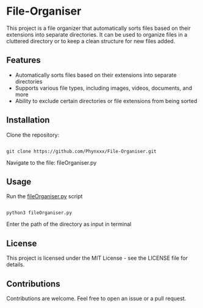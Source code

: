 # File-Organiser


This project is a file organizer that automatically sorts files based on their extensions into separate directories. It can be used to organize files in a cluttered directory or to keep a clean structure for new files added.

## **Features**

- Automatically sorts files based on their extensions into separate directories
- Supports various file types, including images, videos, documents, and more
- Ability to exclude certain directories or file extensions from being sorted

## **Installation**

Clone the repository:

```

git clone https://github.com/Phynxxx/File-Organiser.git
```

Navigate to the file: fileOrganiser.py 

## **Usage**

Run the [fileOrganiser.py](http://fileorganiser.py/) script

```

python3 fileOrganiser.py
```

Enter the path of the directory as input in terminal

## **License**

This project is licensed under the MIT License - see the LICENSE file for details.

## **Contributions**

Contributions are welcome. Feel free to open an issue or a pull request.
